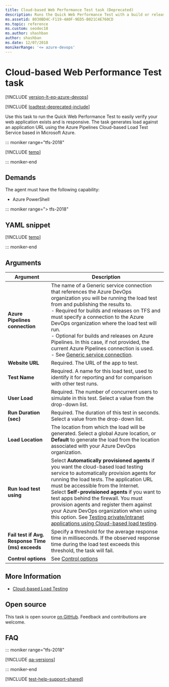 ```yaml
---
title: Cloud-based Web Performance Test task (Deprecated)
description: Runs the Quick Web Performance Test with a build or release pipeline to easily verify your web application exists and is responsive
ms.assetid: 8030BD4C-F119-4A0F-9ED5-B021C4E760CD
ms.topic: reference
ms.custom: seodec18
ms.author: shashban
author: shashban
ms.date: 12/07/2018
monikerRange: '<= azure-devops'
---
```


# Cloud-based Web Performance Test task

[!INCLUDE [version-lt-eq-azure-devops](../../../includes/version-lt-eq-azure-devops.md)]

[!INCLUDE [loadtest-deprecated-include](../../../test/includes/loadtest-deprecated-include.md)]

Use this task to run the Quick Web Performance Test to easily verify your web application exists and is responsive.
The task generates load against an application URL
using the Azure Pipelines Cloud-based Load Test Service based in Microsoft Azure.

::: moniker range="tfs-2018"

[!INCLUDE [temp](../../includes/concept-rename-note.md)]

::: moniker-end

## Demands

The agent must have the following capability:

* Azure PowerShell

::: moniker range="> tfs-2018"

## YAML snippet

[!INCLUDE [temp](../includes/yaml/QuickPerfTestV1.md)]

::: moniker-end

## Arguments

| Argument | Description |
| -------- | ----------- |
| **Azure Pipelines connection** | The name of a Generic service connection that references the Azure DevOps organization you will be running the load test from and publishing the results to.<br />- Required for builds and releases on TFS and must specify a connection to the Azure DevOps organization where the load test will run.<br />- Optional for builds and releases on Azure Pipelines. In this case, if not provided, the current Azure Pipelines connection is used.<br />- See [Generic service connection](../../library/service-endpoints.md). |
| **Website URL** | Required. The URL of the app to test. |
| **Test Name** | Required. A name for this load test, used to identify it for reporting and for comparison with other test runs. |
| **User Load** | Required. The number of concurrent users to simulate in this test. Select a value from the drop-down list. |
| **Run Duration (sec)** | Required. The duration of this test in seconds. Select a value from the drop-down list. |
| **Load Location** | The location from which the load will be generated. Select a global Azure location, or **Default** to generate the load from the location associated with your Azure DevOps organization. |
| **Run load test using** | Select **Automatically provisioned agents** if you want the cloud-based load testing service to automatically provision agents for running the load tests. The application URL must be accessible from the Internet.<br />Select **Self-provisioned agents** if you want to test apps behind the firewall. You must provision agents and register them against your Azure DevOps organization when using this option. See [Testing private/intranet applications using Cloud-based load testing](https://devblogs.microsoft.com/devops/testing-privateintranet-applications-using-cloud-based-load-testing/). |
| **Fail test if Avg. Response Time (ms) exceeds** | Specify a threshold for the average response time in milliseconds. If the observed response time during the load test exceeds this threshold, the task will fail. |
| **Control options** | See [Control options](../../process/tasks.md#controloptions) |

## More Information

* [Cloud-based Load Testing](https://visualstudio.microsoft.com/features/vso-cloud-load-testing-vs)

## Open source

This task is open source [on GitHub](https://github.com/Microsoft/azure-pipelines-tasks). Feedback and contributions are welcome.

## FAQ
<!-- BEGINSECTION class="md-qanda" -->

::: moniker range="tfs-2018"

[!INCLUDE [qa-versions](../../includes/qa-versions.md)]

::: moniker-end

<!-- ENDSECTION -->

[!INCLUDE [test-help-support-shared](../../includes/test-help-support-shared.md)]

